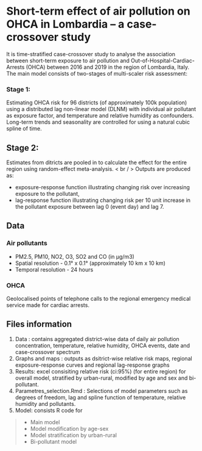 # Short-term effect of air pollution on OHCA in Lombardia – a case-crossover study
It is time-stratified case-crossover study to analyse the association between short-term exposure to air pollution and Out-of-Hospital-Cardiac-Arrests (OHCA) between 2016 and 2019 in the region of Lombardia, Italy. 
The main model consists of two-stages of multi-scaler risk assessment:
### Stage 1:
Estimating OHCA risk for 96 districts (of approximately 100k population) using a distributed lag non-linear model (DLNM) with individual air pollutant as exposure factor, and temperature and relative humidity as confounders. Long-term trends and seasonality are controlled for using a natural cubic spline of time. 
## Stage 2:
Estimates from ditricts are pooled in to calculate the effect for the entire region using random-effect meta-analysis.
< br / > 
Outputs are produced as:
* exposure-response function illustrating changing risk over increasing exposure to the pollutant,
* lag-response function illustrating changing risk per 10 unit increase in the pollutant exposure between lag 0 (event day) and lag 7.
   
## Data
### Air pollutants 
* PM2.5, PM10, NO2, O3, SO2 and CO (in µg/m3)
* Spatial resolution - 0.1° x 0.1° (approximately 10 km x 10 km)
* Temporal resolution - 24 hours
### OHCA 
Geolocalised points of telephone calls to the regional emergency medical service made for cardiac arrests. 

## Files information
1. Data : contains aggregated district-wise data of daily air pollution concentration, temperature, relative humidity, OHCA events, date and case-crossover spectrum 
2. Graphs and maps : outputs as dsitrict-wise relative risk maps, regional exposure-response curves and regional lag-response graphs
3. Results: excel consisiting relative risk (ci:95%) (for entire region) for overall model, stratified by urban-rural, modified by age and sex and bi-pollutant. 
4. Parametres_selection.Rmd : Selections of model parameters such as degrees of freedom, lag and spline function of temperature, relative humidity and pollutants.
5. Model: consists R code for 
> * Main model
> * Model modification by age-sex
> * Model stratification by urban-rural
> * Bi-pollutant model 
